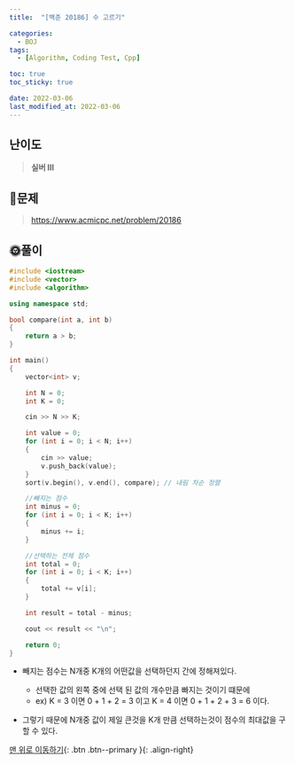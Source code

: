 ```yaml
---
title:  "[백준 20186] 수 고르기" 

categories:
  - BOJ
tags:
  - [Algorithm, Coding Test, Cpp]

toc: true
toc_sticky: true

date: 2022-03-06
last_modified_at: 2022-03-06
---
```


## 난이도
> **실버 III**

## 📜문제
> <https://www.acmicpc.net/problem/20186>

## 🌞풀이
```c++
#include <iostream>
#include <vector>
#include <algorithm>

using namespace std;

bool compare(int a, int b)
{
	return a > b;
}

int main()
{	
	vector<int> v;

	int N = 0;
	int K = 0;

	cin >> N >> K;

	int value = 0;
	for (int i = 0; i < N; i++)
	{
		cin >> value;
		v.push_back(value);
	}
	sort(v.begin(), v.end(), compare); // 내림 차순 정렬

	//빼지는 점수
	int minus = 0;
	for (int i = 0; i < K; i++)
	{
		minus += i;
	}

    //선택하는 전체 점수
	int total = 0;
	for (int i = 0; i < K; i++)
	{
		total += v[i];
	}

	int result = total - minus;

	cout << result << "\n";

	return 0;
}
```
- 빼지는 점수는 N개중 K개의 어떤값을 선택하던지 간에 정해져있다.
  - 선택한 값의 왼쪽 중에 선택 된 값의 개수만큼 빠지는 것이기 떄문에
  - ex) K = 3 이면 0 + 1 + 2 = 3 이고 K = 4 이면 0 + 1 + 2 + 3 = 6 이다.

- 그렇기 때문에 N개중 값이 제일 큰것을 K개 만큼 선택하는것이 점수의 최대값을 구할 수 있다.

[맨 위로 이동하기](#){: .btn .btn--primary }{: .align-right}